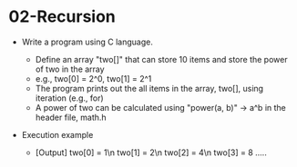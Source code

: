 # 02-Recursion

- Write a program using C language.
  * Define an array "two[]" that can store 10 items and store the power of two in the array
  * e.g., two[0] = 2^0, two[1] = 2^1
  * The program prints out the all items in the array, two[], using iteration (e.g., for)
  * A power of two can be calculated using "power(a, b)" -> a^b in the header file, math.h 
  
- Execution example
  * [Output] two[0] = 1\n
             two[1] = 2\n
             two[2] = 4\n
             two[3] = 8 .....
